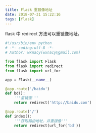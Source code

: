 ```yaml
---
title: Flask 重镜像地址
date: 2018-07-31 15:22:16
tags: [flask]
---
```


flask 中 redirect 方法可以重镜像地址。
<!-- more --><!-- toc -->

```python
#!/usr/bin/env python
# -*- coding:utf-8 -*-
# Author: wxnacy(wxnacy@gmail.com)

from flask import Flask
from flask import redirect
from flask import url_for

app = Flask(__name__)

@app.route('/baidu')
def bd():
    '''重镜像'''
    return redirect('http://baidu.com')

@app.route('/')
def index():
    '''获取路由地址，并重镜像'''
    return redirect(url_for('bd'))
```
